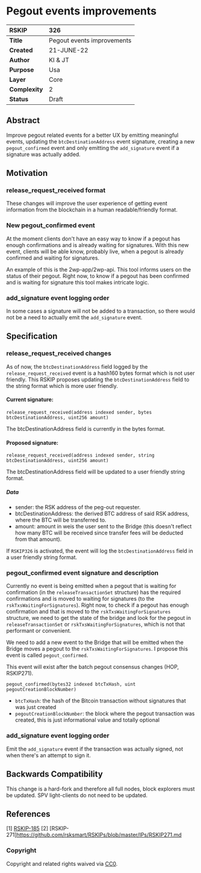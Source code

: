 # Pegout events improvements

|RSKIP          |326           |
| :------------ |:-------------|
|**Title**      |Pegout events improvements |
|**Created**    |21-JUNE-22 |
|**Author**     |KI & JT |
|**Purpose**    |Usa |
|**Layer**      |Core |
|**Complexity** |2 |
|**Status**     |Draft |

## Abstract

Improve pegout related events for a better UX by emitting meaningful events, updating the `btcDestinationAddress` event signature, creating a new `pegout_confirmed` event and only emitting the `add_signature` event if a signature was actually added.

## Motivation

### release_request_received format

These changes will improve the user experience of getting event information from the blockchain in a human readable/friendly format.

### New pegout_confirmed event

At the moment clients don't have an easy way to know if a pegout has enough confirmations and is already waiting for signatures. With this new event, clients will be able know, probably live, when a pegout is already confirmed and waiting for signatures.

An example of this is the 2wp-app/2wp-api. This tool informs users on the status of their pegout. Right now, to know if a pegout has been confirmed and is waiting for signature this tool makes intricate logic.

### add_signature event logging order

In some cases a signature will not be added to a transaction, so there would not be a need to actually emit the `add_signature` event.

## Specification

### release_request_received changes

As of now, the `btcDestinationAddress` field logged by the `release_request_received` event is a hash160 bytes format which is not user friendly. This RSKIP proposes updating the `btcDestinationAddress` field to the string format which is more user friendly.

#### Current signature:

```
release_request_received(address indexed sender, bytes btcDestinationAddress, uint256 amount)
```

The btcDestinationAddress field is currently in the bytes format.

#### Proposed signature:

```
release_request_received(address indexed sender, string btcDestinationAddress, uint256 amount)
```

The btcDestinationAddress field will be updated to a user friendly string format.

##### Data

- sender: the RSK address of the peg-out requester.
- btcDestinationAddress: the derived BTC address of said RSK address, where the BTC will be transferred to.
- amount: amount in weis the user sent to the Bridge (this doesn't reflect how many BTC will be received since transfer fees will be deducted from that amount).

If `RSKIP326` is activated, the event will log the `btcDestinationAddress` field in a user friendly string format.

### pegout_confirmed event signature and description

Currently no event is being emitted when a pegout that is waiting for confirmation (in the `releaseTransactionSet` structure) has the required confirmations and is moved to waiting for signatures (to the `rskTxsWaitingForSignatures`).
Right now, to check if a pegout has enough confirmation and that is moved to the `rskTxsWaitingForSignatures` structure, we need to get the state of the bridge and look for the pegout in `releaseTransactionSet` or `rskTxsWaitingForSignatures`, which is not that performant or convenient.

We need to add a new event to the Bridge that will be emitted when the Bridge moves a pegout to the `rskTxsWaitingForSignatures`.
I propose this event is called `pegout_confirmed`.


This event will exist after the batch pegout consensus changes (HOP, RSKIP271).

```
pegout_confirmed(bytes32 indexed btcTxHash, uint pegoutCreationBlockNumber)
```

- `btcTxHash`: the hash of the Bitcoin transaction without signatures that was just created
- `pegoutCreationBlockNumber`: the block where the pegout transaction was created, this is just informational value and totally optional

### add_signature event logging order

Emit the `add_signature` event if the transaction was actually signed, not when there's an attempt to sign it.

## Backwards Compatibility

This change is a hard-fork and therefore all full nodes, block explorers must be updated. SPV light-clients do not need to be updated. 

## References

[1] [RSKIP-185](https://github.com/rsksmart/RSKIPs/blob/master/IPs/RSKIP185.md)
[2] [RSKIP-271]https://github.com/rsksmart/RSKIPs/blob/master/IPs/RSKIP271.md

### Copyright

Copyright and related rights waived via [CC0](https://creativecommons.org/publicdomain/zero/1.0/).
